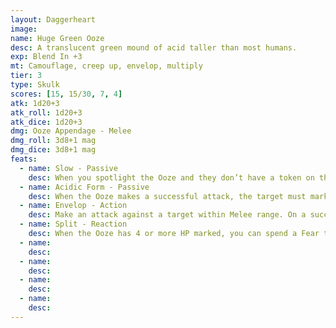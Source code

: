 ```yaml
---
layout: Daggerheart
image:
name: Huge Green Ooze
desc: A translucent green mound of acid taller than most humans.
exp: Blend In +3
mt: Camouflage, creep up, envelop, multiply
tier: 3
type: Skulk
scores: [15, 15/30, 7, 4]
atk: 1d20+3
atk_roll: 1d20+3
atk_dice: 1d20+3
dmg: Ooze Appendage - Melee
dmg_roll: 3d8+1 mag
dmg_dice: 3d8+1 mag
feats:
  - name: Slow - Passive
    desc: When you spotlight the Ooze and they don’t have a token on their stat block, they can’t act yet. Place a token on their stat block and describe what they’re preparing to do. When you spotlight the Ooze and they have a token on their stat block, clear the token and they can act.
  - name: Acidic Form - Passive
    desc: When the Ooze makes a successful attack, the target must mark an Armor Slot without receiving its benefits (they can still use armor to reduce the damage). If they can’t mark an Armor Slot, they must mark an additional HP.
  - name: Envelop - Action
    desc: Make an attack against a target within Melee range. On a success, the Ooze Envelops them and the target must mark 2 Stress. While Enveloped, the target must mark an additional Stress every time they make an action roll. When the Ooze takes Severe damage, all Enveloped targets are freed and the condition is cleared.
  - name: Split - Reaction
    desc: When the Ooze has 4 or more HP marked, you can spend a Fear to split them into two Green Oozes (with no marked HP or Stress). Immediately spotlight both of them.
  - name: 
    desc: 
  - name: 
    desc: 
  - name: 
    desc: 
  - name: 
    desc: 
---
```

